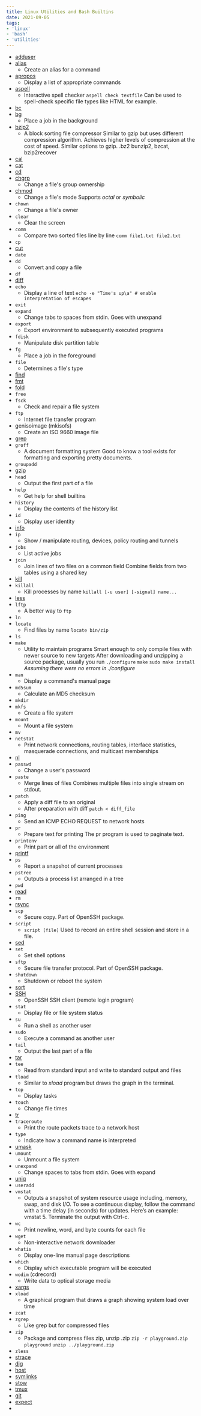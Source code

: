 ```yaml
---
title: Linux Utilities and Bash Builtins
date: 2021-09-05
tags:
- 'linux'
- 'bash'
- 'utilities'
---
```


* [adduser](20200628165056-adduser.md)
* [alias](20200628165447-alias.md)
  * Create an alias for a command
* [apropos](20200628165833-apropos.md)
  * Display a list of appropriate commands
* [aspell](20200628170239-aspell.md)
  * Interactive spell checker `aspell check textfile` Can be used to
    spell-check specific file types like HTML for example.
* [bc](20210905074329-bc.md)
* [bg](20200628170530-bg.md)
  * Place a job in the background
* [bzip2](20200628170734-bzip2.md)
  * A block sorting file compressor Similar to gzip but uses different
    compression algorithm. Achieves higher levels of compression at the cost
    of speed. Similar options to gzip. .bz2 bunzip2, bzcat, bzip2recover
* [cal](20200628171007-cal.md)
* [cat](20200628172014-cat.md)
* [cd](20200628184557-cd.md)
* [chgrp](20200628184725-chgrp.md)
  * Change a file's group ownership
* [chmod](20200628184910-chmod.md)
  * Change a file's mode Supports *octal* or *symbolic*
* `chown`
  * Change a file's owner
* `clear`
  * Clear the screen
* `comm`
  * Compare two sorted files line by line `comm file1.txt file2.txt`
* `cp`
* [cut](20210905080040-cut.md)
* `date`
* `dd`
  * Convert and copy a file
* `df`
* [diff](20210905080222-diff.md)
* `echo`
  * Display a line of text `echo -e "Time's up\a" # enable interpretation of escapes`
* `exit`
* `expand`
  * Change tabs to spaces from stdin. Goes with unexpand
* `export`
  * Export environment to subsequently executed programs
* `fdisk`
  * Manipulate disk partition table
* `fg`
  * Place a job in the foreground
* `file`
  * Determines a file's type
* [find](20210905081005-find.md)
* [fmt](20210905081054-fmt.md)
* [fold](20210905081118-fold.md)
* `free`
* `fsck`
  * Check and repair a file system
* `ftp`
  * Internet file transfer program
* genisoimage (mkisofs)
  * Create an ISO 9660 image file
* [grep](20210905081435-grep.md)
* `groff`
  * A document formatting system Good to know a tool exists for formatting
    and exporting pretty documents.
* `groupadd`
* [gzip](20210905081626-gzip.md)
* `head`
  * Output the first part of a file
* `help`
  * Get help for shell builtins
* `history`
  * Display the contents of the history list
* `id`
  * Display user identity
* [info](20210905081726-info.md)
* `ip`
  * Show / manipulate routing, devices, policy routing and tunnels
* `jobs`
  * List active jobs
* `join`
  * Join lines of two files on a common field Combine fields from two tables
    using a shared key
* [kill](20210905081820-kill.md)
* `killall`
  * Kill processes by name `killall [-u user] [-signal] name...`
* [less](20210905081858-less.md)
* `lftp`
  * A better way to `ftp`
* `ln`
* `locate`
  * Find files by name `locate bin/zip`
* `ls`
* `make`
  * Utility to maintain programs Smart enough to only compile files with
    newer source to new targets After downloading and unzipping a source
    package, usually you run `./configure` `make` `sudo make install` *Assuming
    there were no errors in ./configure*
* `man`
  * Display a command's manual page
* `md5sum`
  * Calculate an MD5 checksum
* `mkdir`
* `mkfs`
  * Create a file system
* `mount`
  * Mount a file system
* `mv`
* `netstat`
  * Print network connections, routing tables, interface statistics,
    masquerade connections, and multicast memberships
* [nl](20210905082025-nl.md)
* `passwd`
  * Change a user's password
* `paste`
  * Merge lines of files Combines multiple files into single stream on
    stdout.
* `patch`
  * Apply a diff file to an original
  * After preparation with diff
    `patch < diff_file`
* `ping`
  * Send an ICMP ECHO REQUEST to network hosts
* `pr`
  * Prepare text for printing The pr program is used to paginate text.
* `printenv`
  * Print part or all of the environment
* [printf](20210905082248-printf.md)
* `ps`
  * Report a snapshot of current processes
* `pstree`
  * Outputs a process list arranged in a tree
* `pwd`
* [read](20210905082420-read.md)
* `rm`
* [rsync](20210905082449-rsync.md)
* `scp`
  * Secure copy. Part of OpenSSH package.
* `script`
  * `script [file]` Used to record an entire shell session and store in a
    file.
* [sed](20210905082528-sed.md)
* `set`
  * Set shell options
* `sftp`
  * Secure file transfer protocol. Part of OpenSSH package.
* `shutdown`
  * Shutdown or reboot the system
* [sort](20210905082557-sort.md)
* [SSH](2020-11-11--15-45-39Z--ssh.md)
  * OpenSSH SSH client (remote login program)
* `stat`
  * Display file or file system status
* `su`
  * Run a shell as another user
* `sudo`
  * Execute a command as another user
* `tail`
  * Output the last part of a file
* [tar](20210905082630-tar.md)
* `tee`
  * Read from standard input and write to standard output and files
* `tload`
  * Similar to *xload* program but draws the graph in the terminal.
* `top`
  * Display tasks
* `touch`
  * Change file times
* [tr](20210905082701-tr.md)
* `traceroute`
  * Print the route packets trace to a network host
* `type`
  * Indicate how a command name is interpreted
* [umask](20210905082726-umask.md)
* `umount`
  * Unmount a file system
* `unexpand`
  * Change spaces to tabs from stdin. Goes with expand
* [uniq](20210905082750-uniq.md)
* `useradd`
* `vmstat`
  * Outputs a snapshot of system resource usage including, memory, swap, and
    disk I/O. To see a continuous display, follow the command with a time
    delay (in seconds) for updates. Here’s an example: vmstat 5. Terminate
    the output with Ctrl-c.
* `wc`
  * Print newline, word, and byte counts for each file
* `wget`
  * Non-interactive network downloader
* `whatis`
  * Display one-line manual page descriptions
* `which`
  * Display which executable program will be executed
* `wodim` (cdrecord)
  * Write data to optical storage media
* [xargs](20210905082857-xargs.md)
* `xload`
  * A graphical program that draws a graph showing system load over time
* `zcat`
* `zgrep`
  * Like grep but for compressed files
* `zip`
  * Package and compress files zip, unzip .zip `zip -r playground.zip playground`
    `unzip ../playground.zip`
* `zless`
* [strace](2021-03-16--11-24-35Z--strace.md)
* [dig](2021-04-28--07-06-05Z--dig.md)
* [host](2021-04-28--07-08-42Z--host.md)
* [symlinks](2021-04-30--11-29-36Z--symlinks.md)
* [stow](20210905185813-stow.md)
* [tmux](20210908112801-tmux.md)
* [git](20210913193531-git.md)
* [expect](20220331080858-expect.md)
* 